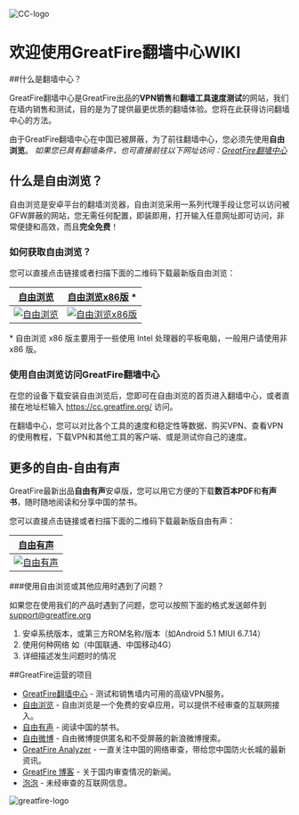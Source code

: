 ![CC-logo](https://github.com/greatfire/x/raw/master/cc-logo.png)
# 欢迎使用GreatFire翻墙中心WIKI

##什么是翻墙中心？

GreatFire翻墙中心是GreatFire出品的**VPN销售**和**翻墙工具速度测试**的网站，我们在墙内销售和测试，目的是为了提供最更优质的翻墙体验。您将在此获得访问翻墙中心的方法。

由于GreatFire翻墙中心在中国已被屏蔽，为了前往翻墙中心，您必须先使用**自由浏览**。
*如果您已具有翻墙条件，也可直接前往以下网址访问：[GreatFire翻墙中心](https://cc.greatfire.org/)*
## 什么是自由浏览？

自由浏览是安卓平台的翻墙浏览器，自由浏览采用一系列代理手段让您可以访问被GFW屏蔽的网站，您无需任何配置，即装即用，打开输入任意网址即可访问，非常便捷和高效，而且**完全免费**！

### 如何获取自由浏览？

您可以直接点击链接或者扫描下面的二维码下载最新版自由浏览：

| [自由浏览](https://github.com/greatfire/x/raw/master/freebrowser.apk) | [自由浏览x86版](https://github.com/greatfire/x/raw/master/freebrowser-x86.apk) * |
| --- | --- |
| [![自由浏览](https://github.com/greatfire/x/raw/master/freebrowser.apk.qr.png)](https://github.com/greatfire/x/raw/master/freebrowser.apk) | [![自由浏览x86版](https://github.com/greatfire/x/raw/master/freebrowser-x86.apk.qr.png)](https://github.com/greatfire/x/raw/master/freebrowser-x86.apk) |

\* 自由浏览 x86 版主要用于一些使用 Intel 处理器的平板电脑，一般用户请使用非 x86 版。

### 使用自由浏览访问GreatFire翻墙中心

在您的设备下载安装自由浏览后，您即可在自由浏览的首页进入翻墙中心，或者直接在地址栏输入 https://cc.greatfire.org/ 访问。

在翻墙中心，您可以对比各个工具的速度和稳定性等数据、购买VPN、查看VPN的使用教程，下载VPN和其他工具的客户端、或是测试你自己的速度。

## 更多的自由-自由有声

GreatFire最新出品**自由有声**安卓版，您可以用它方便的下载**数百本PDF**和**有声书**，随时随地阅读和分享中国的禁书。

您可以直接点击链接或者扫描下面的二维码下载最新版自由有声：

| [自由有声](https://github.com/greatfire/x/raw/master/freebooks.apk) |
| --- |
| [![自由有声](https://github.com/greatfire/x/raw/master/freebooks.apk.qr.png)](https://github.com/greatfire/x/raw/master/freebooks.apk) |

###使用自由浏览或其他应用时遇到了问题？

如果您在使用我们的产品时遇到了问题，您可以按照下面的格式发送邮件到<support@greatfire.org>

1. 安卓系统版本，或第三方ROM名称/版本（如Android 5.1 MIUI 6.7.14）
2. 使用何种网络 如（中国联通、中国移动4G）
3. 详细描述发生问题时的情况

##GreatFire运营的项目
* [GreatFire翻墙中心](https://cc.greatfire.org/) - 测试和销售墙内可用的高级VPN服务。
* [自由浏览](https://freebrowser.org/) - 自由浏览是一个免费的安卓应用，可以提供不经审查的互联网接入。
* [自由有声](https://play.google.com/store/apps/details?id=org.greatfire.freebook) - 阅读中国的禁书。
* [自由微博](https://freeweibo.com/) - 自由微博提供匿名和不受屏蔽的新浪微博搜索。
* [GreatFire Analyzer](https://zh.greatfire.org/analyzer) - 一直关注中国的网络审查，带给您中国防火长城的最新资讯。
* [GreatFire 博客](https://zh.greatfire.org/news/blog) - 关于国内审查情况的新闻。
* [泡泡](https://pao-pao.net/) - 未经审查的互联网信息。

![greatfire-logo](https://github.com/greatfire/x/raw/master/greatfire-logo.png)